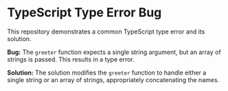 # TypeScript Type Error Bug
This repository demonstrates a common TypeScript type error and its solution.

**Bug:** The `greeter` function expects a single string argument, but an array of strings is passed. This results in a type error.

**Solution:** The solution modifies the `greeter` function to handle either a single string or an array of strings, appropriately concatenating the names.